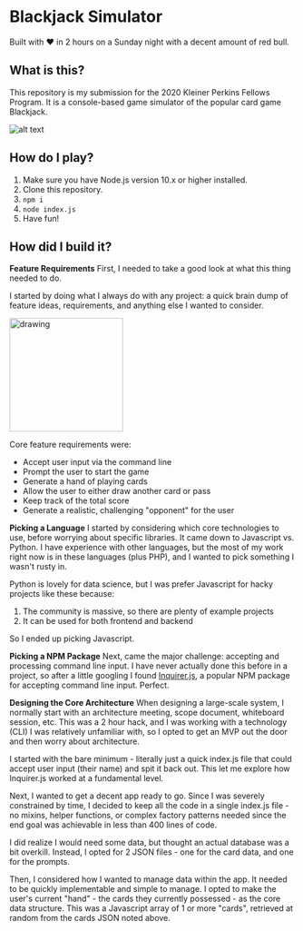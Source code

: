 # Blackjack Simulator
Built with ❤️ in 2 hours on a Sunday night with a decent amount of red bull.

## What is this?
This repository is my submission for the 2020 Kleiner Perkins Fellows Program. 
It is a console-based game simulator of the popular card game Blackjack.

![alt text](https://user-images.githubusercontent.com/30019505/66279272-73553c80-e87e-11e9-8e99-85d924202391.png "An example screenshot of the game")

## How do I play?
1. Make sure you have Node.js version 10.x or higher installed.
2. Clone this repository.
3. `npm i`
4. `node index.js`
5. Have fun!

## How did I build it?

**Feature Requirements**
First, I needed to take a good look at what this thing needed to do. 

I started by doing what I always do with any project: a quick brain dump of feature ideas, requirements, and anything else I wanted to consider.

<img src="https://user-images.githubusercontent.com/30019505/66279678-dfd13b00-e880-11e9-9915-f96e013a27ec.png" alt="drawing" width="200"/>

Core feature requirements were:
 - Accept user input via the command line
 - Prompt the user to start the game
 - Generate a hand of playing cards
 - Allow the user to either draw another card or pass
 - Keep track of the total score
 - Generate a realistic, challenging "opponent" for the user

**Picking a Language**
I started by considering which core technologies to use, before worrying about specific libraries. 
It came down to Javascript vs. Python. I have experience with other languages, but the most of my work right now is in these languages (plus PHP), and I wanted to pick something I wasn't rusty in.

Python is lovely for data science, but I was prefer Javascript for hacky projects like these because:
 1) The community is massive, so there are plenty of example projects 
 2) It can be used for both frontend and backend

So I ended up picking Javascript. 

**Picking a NPM Package**
Next, came the major challenge: accepting and processing command line input. 
I have never actually done this before in a project, so after a little googling I found [Inquirer.js](https://github.com/SBoudrias/Inquirer.js), a popular NPM package for accepting command line input. Perfect.

**Designing the Core Architecture**
When designing a large-scale system, I normally start with an architecture meeting, scope document, whiteboard session, etc. 
This was a 2 hour hack, and I was working with a technology (CLI) I was relatively unfamiliar with, so I opted to get an MVP out the door and then worry about architecture.

I started with the bare minimum - literally just a quick index.js file that could accept user input (their name) and spit it back out. This let me explore how Inquirer.js worked at a fundamental level.

Next, I wanted to get a decent app ready to go. 
Since I was severely constrained by time, I decided to keep all the code in a single index.js file - no mixins, helper functions, or complex factory patterns needed since the end goal was achievable in less than 400 lines of code.

I did realize I would need some data, but thought an actual database was a bit overkill. Instead, I opted for 2 JSON files - one for the card data, and one for the prompts.

Then, I considered how I wanted to manage data within the app. It needed to be quickly implementable and simple to manage. 
I opted to make the user's current "hand" - the cards they currently possessed - as the core data structure.
This was a Javascript array of 1 or more "cards", retrieved at random from the cards JSON noted above.

  